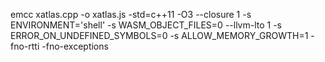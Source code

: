 emcc xatlas.cpp -o xatlas.js -std=c++11 -O3 --closure 1 -s ENVIRONMENT='shell' -s WASM_OBJECT_FILES=0 --llvm-lto 1 -s ERROR_ON_UNDEFINED_SYMBOLS=0 -s ALLOW_MEMORY_GROWTH=1 -fno-rtti -fno-exceptions
